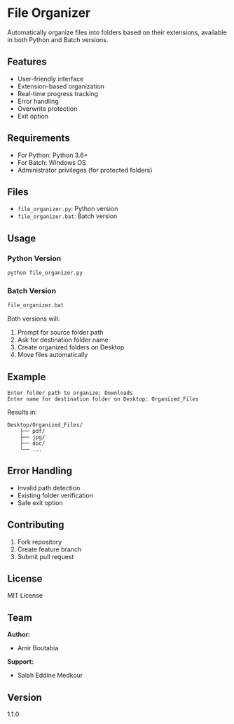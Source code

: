 # File Organizer

Automatically organize files into folders based on their extensions, available in both Python and Batch versions.

## Features

- User-friendly interface
- Extension-based organization
- Real-time progress tracking
- Error handling
- Overwrite protection
- Exit option

## Requirements

- For Python: Python 3.6+
- For Batch: Windows OS
- Administrator privileges (for protected folders)

## Files

- `file_organizer.py`: Python version
- `file_organizer.bat`: Batch version

## Usage

### Python Version
```bash
python file_organizer.py
```

### Batch Version
```bash
file_organizer.bat
```

Both versions will:
1. Prompt for source folder path
2. Ask for destination folder name
3. Create organized folders on Desktop
4. Move files automatically

## Example

```
Enter folder path to organize: Downloads
Enter name for destination folder on Desktop: Organized_Files
```

Results in:
```
Desktop/Organized_Files/
    ├── pdf/
    ├── jpg/
    ├── doc/
    └── ...
```

## Error Handling

- Invalid path detection
- Existing folder verification
- Safe exit option

## Contributing

1. Fork repository
2. Create feature branch
3. Submit pull request

## License

MIT License

## Team

**Author:**
- Amir Boutabia

**Support:**
- Salah Eddine Medkour

## Version

1.1.0
